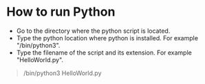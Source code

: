 # How to run Python

* Go to the directory where the python script is located.
* Type the python location where python is installed. For example "/bin/python3".
* Type the filename of the script and its extension. For example "HelloWorld.py".

> /bin/python3 HelloWorld.py
